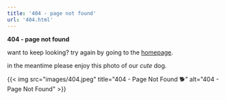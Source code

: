 ```yaml
---
title: '404 - page not found'
url: '404.html'
---
```


**404 - page not found**

want to keep looking? try again by going to the [homepage](/).

in the meantime please enjoy this photo of our *cute* dog.

{{< img src="images/404.jpeg" title="404 - Page Not Found 🐕" alt="404 - Page Not Found" >}}
